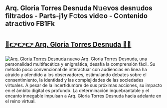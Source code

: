 ## Arq. Gloria Torres Desnuda N𝚞𝚎vos desn𝚞dos filtr𝚊dos - Parts-j1y F𝚘tos vid𝚎o - C𝚘ntenido atr𝚊ctivo FB1Fk

# <h2><a href="http://mb5pdsd.tromn.icu/?c=Arq.+Gloria+Torres+Desnuda">🔗👉👉👉 Arq. Gloria Torres Desnuda 🔗🔗</a></h2>

[![Arq. Gloria Torres Desnuda nuevo](https://i.imgur.com/pEAQMta.gif)](http://mb5pdsd.tromn.icu/?c=Arq.+Gloria+Torres+Desnuda)
Arq. Gloria Torres Desnuda, una personalidad multifacética y enigmática, desafía la comprensión fácil. Su método poco convencional de interactuar con audiencias en línea ha atraído y ofendido a los observadores, estimulando debates sobre el consentimiento, la identidad y las complejidades de las sociedades virtuales. A pesar de la incertidumbre de sus próximas acciones, su impacto en el ámbito digital es profundo. La determinación inquebrantable y el encanto innegable impulsan a Arq. Gloria Torres Desnuda hacia adelante en el reino virtual.
